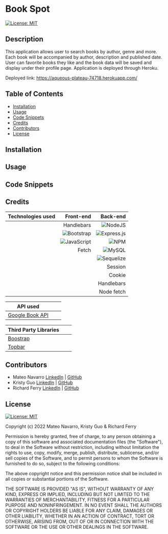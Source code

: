# Book Spot
[![License: MIT](https://img.shields.io/badge/License-MIT-yellow.svg)](https://opensource.org/licenses/MIT)

## Description
This application allows user to search books by author, genre and more. Each book will be accompanied by author, description and published date. User can favorite books they like and the book data will be saved and display under their profile page. Application is deployed through Heroku.

Deployed link:
https://aqueous-plateau-74718.herokuapp.com/

## Table of Contents
* [Installation](#installation)
* [Usage](#usage)
* [Code Snippets](#code-snippets)
* [Credits](#credits)
* [Contributors](#contributors)
* [License](#license)

## Installation

## Usage

## Code Snippets

## Credits

| Technologies used|Front-end|Back-end|
| -|-:| -:|
||Handlebars|![NodeJS](https://img.shields.io/badge/node.js-6DA55F?style=for-the-badge&logo=node.js&logoColor=white)|
||![Bootstrap](https://img.shields.io/badge/bootstrap-%23563D7C.svg?style=for-the-badge&logo=bootstrap&logoColor=white)|![Express.js](https://img.shields.io/badge/express.js-%23404d59.svg?style=for-the-badge&logo=express&logoColor=%2361DAFB)|
||![JavaScript](https://img.shields.io/badge/javascript-%23323330.svg?style=for-the-badge&logo=javascript&logoColor=%23F7DF1E)|![NPM](https://img.shields.io/badge/NPM-%23000000.svg?style=for-the-badge&logo=npm&logoColor=white)|
||Fetch|![MySQL](https://img.shields.io/badge/mysql-%2300f.svg?style=for-the-badge&logo=mysql&logoColor=white)|
|||![Sequelize](https://img.shields.io/badge/Sequelize-52B0E7?style=for-the-badge&logo=Sequelize&logoColor=white)|
|||Session|
|||Cookie|
|||Handlebars|
|||Node fetch|--


| API used|            |       |
| ------------- |:-------------:| -----:|
| [Google Book API](https://developers.google.com/books)|

| Third Party Libraries|               |       |
| ------------- |:-------------:| -----:|
| [Boostrap](https://getbootstrap.com/)  | 
| [Topbar](https://buunguyen.github.io/topbar/)


## Contributors
* Mateo Navarro [LinkedIn](https://www.linkedin.com/in/mateonav/) | [GitHub](https://github.com/mateonav98)
* Kristy Guo [LinkedIn](www.linkedin.com/in/kristixxg) | [GitHub](https://github.com/kristixxg)
* Richard Ferry [LinkedIn](https://www.linkedin.com/in/richard-ferry-83120514b/) | [GitHub](https://github.com/rich-f-p)

## License
[![License: MIT](https://img.shields.io/badge/License-MIT-yellow.svg)](https://opensource.org/licenses/MIT)

Copyright (c) 2022 Mateo Navarro, Kristy Guo & Richard Ferry

Permission is hereby granted, free of charge, to any person obtaining a copy
of this software and associated documentation files (the "Software"), to deal
in the Software without restriction, including without limitation the rights
to use, copy, modify, merge, publish, distribute, sublicense, and/or sell
copies of the Software, and to permit persons to whom the Software is
furnished to do so, subject to the following conditions:

The above copyright notice and this permission notice shall be included in all
copies or substantial portions of the Software.

THE SOFTWARE IS PROVIDED "AS IS", WITHOUT WARRANTY OF ANY KIND, EXPRESS OR
IMPLIED, INCLUDING BUT NOT LIMITED TO THE WARRANTIES OF MERCHANTABILITY,
FITNESS FOR A PARTICULAR PURPOSE AND NONINFRINGEMENT. IN NO EVENT SHALL THE
AUTHORS OR COPYRIGHT HOLDERS BE LIABLE FOR ANY CLAIM, DAMAGES OR OTHER
LIABILITY, WHETHER IN AN ACTION OF CONTRACT, TORT OR OTHERWISE, ARISING FROM,
OUT OF OR IN CONNECTION WITH THE SOFTWARE OR THE USE OR OTHER DEALINGS IN THE
SOFTWARE.

